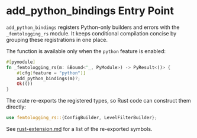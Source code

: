 # add_python_bindings Entry Point

`add_python_bindings` registers Python-only builders and errors with the
`_femtologging_rs` module. It keeps conditional compilation concise by grouping
these registrations in one place.

The function is available only when the `python` feature is enabled:

```rust
#[pymodule]
fn _femtologging_rs(m: &Bound<'_, PyModule>) -> PyResult<()> {
    #[cfg(feature = "python")]
    add_python_bindings(m)?;
    Ok(())
}
```

The crate re-exports the registered types, so Rust code can construct them
directly:

```rust
use femtologging_rs::{ConfigBuilder, LevelFilterBuilder};
```

See [rust-extension.md](./rust-extension.md#public-api-re-exports) for a list
of the re-exported symbols.
